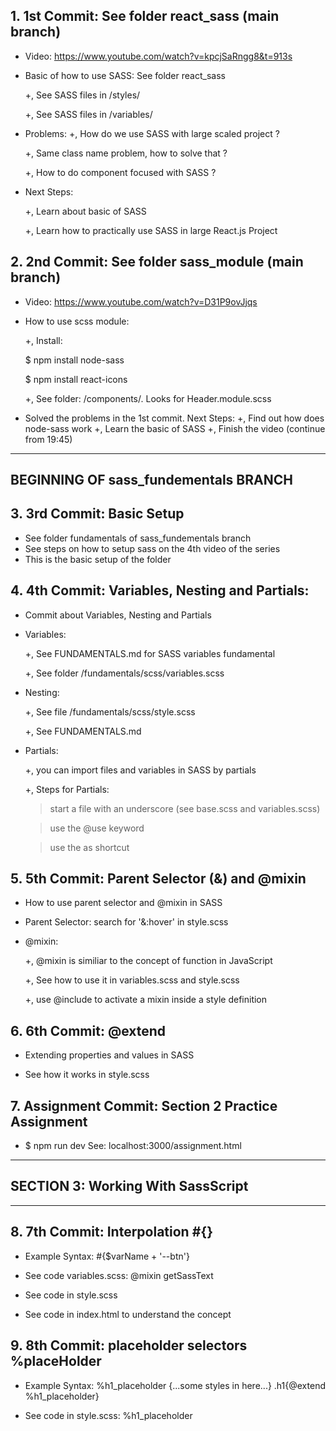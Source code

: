 ## 1. 1st Commit: See folder react_sass (main branch)

- Video: https://www.youtube.com/watch?v=kpcjSaRngg8&t=913s

- Basic of how to use SASS: See folder react_sass

  +, See SASS files in /styles/

  +, See SASS files in /variables/

- Problems:
  +, How do we use SASS with large scaled project ?

  +, Same class name problem, how to solve that ?

  +, How to do component focused with SASS ?

- Next Steps:

  +, Learn about basic of SASS

  +, Learn how to practically use SASS in large React.js Project

## 2. 2nd Commit: See folder sass_module (main branch)

- Video:
  https://www.youtube.com/watch?v=D31P9ovJjqs

- How to use scss module:

  +, Install:

  $ npm install node-sass

  $ npm install react-icons

  +, See folder: /components/. Looks for Header.module.scss

- Solved the problems in the 1st commit. Next Steps:
  +, Find out how does node-sass work
  +, Learn the basic of SASS
  +, Finish the video (continue from 19:45)

---

## BEGINNING OF sass_fundementals BRANCH

## 3. 3rd Commit: Basic Setup

- See folder fundamentals of sass_fundementals branch
- See steps on how to setup sass on the 4th video of the series
- This is the basic setup of the folder

## 4. 4th Commit: Variables, Nesting and Partials:

- Commit about Variables, Nesting and Partials

- Variables:

  +, See FUNDAMENTALS.md for SASS variables fundamental

  +, See folder /fundamentals/scss/variables.scss

- Nesting:

  +, See file /fundamentals/scss/style.scss

  +, See FUNDAMENTALS.md

- Partials:

  +, you can import files and variables in SASS by partials

  +, Steps for Partials:

  > start a file with an underscore (see base.scss and variables.scss)

  > use the @use keyword

  > use the as shortcut

## 5. 5th Commit: Parent Selector (&) and @mixin

- How to use parent selector and @mixin in SASS

- Parent Selector: search for '&:hover' in style.scss

- @mixin:

  +, @mixin is similiar to the concept of function in JavaScript

  +, See how to use it in variables.scss and style.scss

  +, use @include to activate a mixin inside a style definition

## 6. 6th Commit: @extend

- Extending properties and values in SASS

- See how it works in style.scss

## 7. Assignment Commit: Section 2 Practice Assignment

- $ npm run dev
  See: localhost:3000/assignment.html

---

## SECTION 3: Working With SassScript

---

## 8. 7th Commit: Interpolation #{}

- Example Syntax: #{$varName + '--btn'}

- See code variables.scss: @mixin getSassText

- See code in style.scss

- See code in index.html to understand the concept

## 9. 8th Commit: placeholder selectors %placeHolder

- Example Syntax:
  %h1_placeholder {...some styles in here...}
  .h1{@extend %h1_placeholder}

- See code in style.scss: %h1_placeholder
